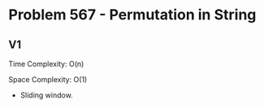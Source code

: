 # Problem 567 - Permutation in String

## V1

Time Complexity: O(n)

Space Complexity: O(1)

- Sliding window.
